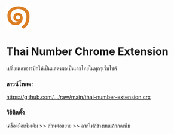 <img src="src/assets/img/icon-128.png" width="64"/>

# Thai Number Chrome Extension

เปลี่ยนเลขอารบิกให้เป็นแสดงผลเป็นเลขไทยในทุกๆเว็บไซต์

### ดาวน์โหลด:
https://github.com/.../raw/main/thai-number-extension.crx

### วิธีติดตั้ง
เครื่องมือเพิ่มเติม >> ส่วนต่อขยาย >> ลากไฟล์ข้างบนแล้วกดเพิ่ม